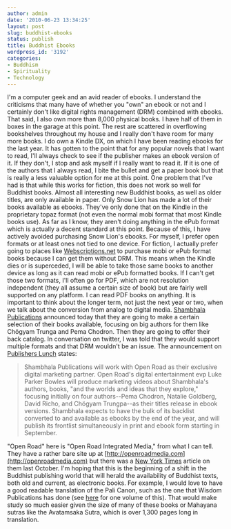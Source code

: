 ```yaml
---
author: admin
date: '2010-06-23 13:34:25'
layout: post
slug: buddhist-ebooks
status: publish
title: Buddhist Ebooks
wordpress_id: '3192'
categories:
- Buddhism
- Spirituality
- Technology
---
```


I'm a computer geek and an avid reader of ebooks. I understand the
criticisms that many have of whether you "own" an ebook or not and I
certainly don't like digital rights management (DRM) combined with
ebooks. That said, I also own more than 8,000 physical books. I have
half of them in boxes in the garage at this point. The rest are
scattered in overflowing bookshelves throughout my house and I really
don't have room for many more books. I do own a Kindle DX, on which I
have been reading ebooks for the last year. It has gotten to the point
that for any popular novels that I want to read, I'll always check to
see if the publisher makes an ebook version of it. If they don't, I stop
and ask myself if I really want to read it. If it is one of the authors
that I always read, I bite the bullet and get a paper book but that is
really a less valuable option for me at this point. One problem that
I've had is that while this works for fiction, this does not work so
well for Buddhist books. Almost all interesting new Buddhist books, as
well as older titles, are only available in paper. Only Snow Lion has
made a lot of their books available as ebooks. They've only done that on
the Kindle in the proprietary topaz format (not even the normal mobi
format that most Kindle books use). As far as I know, they aren't doing
anything in the ePub format which is actually a decent standard at this
point. Because of this, I have actively avoided purchasing Snow Lion's
ebooks. For myself, I prefer open formats or at least ones not tied to
one device. For fiction, I actually prefer going to places like
[Webscriptions.net](http://www.webscriptions.net) to purchase mobi or
ePub format books because I can get them without DRM. This means when
the Kindle dies or is superceded, I will be able to take those same
books to another device as long as it can read mobi or ePub formatted
books. If I can't get those two formats, I'll often go for PDF, which
are not resolution independent (they all assume a certain size of book)
but are fairly well supported on any platform. I can read PDF books on
anything. It is important to think about the longer term, not just the
next year or two, when we talk about the conversion from analog to
digital media. [Shambhala Publications](http://www.shambhala.com)
announced today that they are going to make a certain selection of their
books available, focusing on big authors for them like Chögyam Trunga
and Pema Chodron. Then they are going to offer their back catalog. In
conversation on twitter, I was told that they would support multiple
formats and that DRM wouldn't be an issue. The announcement on
[Publishers Lunch](http://www.publishersmarketplace.com/lunch/free/)
states:

> Shambhala Publications will work with Open Road as their exclusive
> digital marketing partner. Open Road's digital entertainment evp Luke
> Parker Bowles will produce marketing videos about Shambhala's authors,
> books, "and the worlds and ideas that they explore," focusing
> initially on four authors--Pema Chodron, Natalie Goldberg, David
> Richo, and Chögyam Trungpa--as their titles release in ebook versions.
> Shambhala expects to have the bulk of its backlist converted to and
> available as ebooks by the end of the year, and will publish its
> frontlist simultaneously in print and ebook form starting in
> September.

"Open Road" here is "Open Road Integrated Media," from what I can tell.
They have a rather bare site up at
[http://openroadmedia.com](http://openroadmedia.com) but there was a
[New York Times](https://www.nytimes.com/2009/10/14/books/14fried.html)
article on them last October. I'm hoping that this is the beginning of a
shift in the Buddhist publishing world that will herald the availability
of Buddhist texts, both old and current, as electronic books. For
example, I would love to have a good readable translation of the Pali
Canon, such as the one that Wisdom Publications has done (see
[here](http://www.wisdompubs.org/Pages/display.lasso?-KeyValue=57&-Token.Action=Searchℑ=1)
for one volume of this). That would make study so much easier given the
size of many of these books or Mahayana sutras like the Avatamsaka
Sutra, which is over 1,300 pages long in translation.
